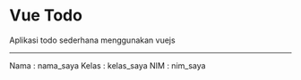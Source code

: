 # Vue Todo
Aplikasi todo sederhana menggunakan vuejs
<hr>
Nama	: nama_saya
Kelas	: kelas_saya
NIM 	: nim_saya
